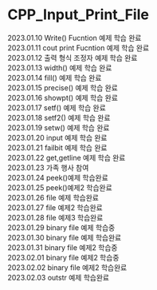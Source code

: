 # CPP_Input_Print_File  
2023.01.10 Write() Fucntion 예제 학습 완료  
2023.01.11 cout print Fucntion 예제 학습 완료  
2023.01.12 출력 형식 조정자 예제 학습 완료  
2023.01.13 width() 예제 학습 완료  
2023.01.14 fill() 예제 학습 완료  
2023.01.15 precise() 예제 학습 완료  
2023.01.16 showpt() 예제 학습 완료  
2023.01.17 setf() 예제 학습 완료  
2023.01.18 setf2() 예제 학습 완료  
2023.01.19 setw() 예제 학습 완료  
2023.01.20 input 예제 학습 완료  
2023.01.21 failbit 예제 학습 완료  
2023.01.22 get,getline 예제 학습 완료  
2023.01.23 가족 행사 참여  
2023.01.24 peek()예제 학습완료  
2023.01.25 peek()예제2 학습완료  
2023.01.26 file 예제 학습완료  
2023.01.27 file 예제2 학습완료  
2023.01.28 file 예제3 학습완료  
2023.01.29 binary file 예제 학습중  
2023.01.30 binary file 예제 학습완료  
2023.01.31 binary file 예제2 학습중  
2023.02.01 binary file 예제2 학습중  
2023.02.02 binary file 예제2 학습완료  
2023.02.03 outstr 예제 학습완료  
